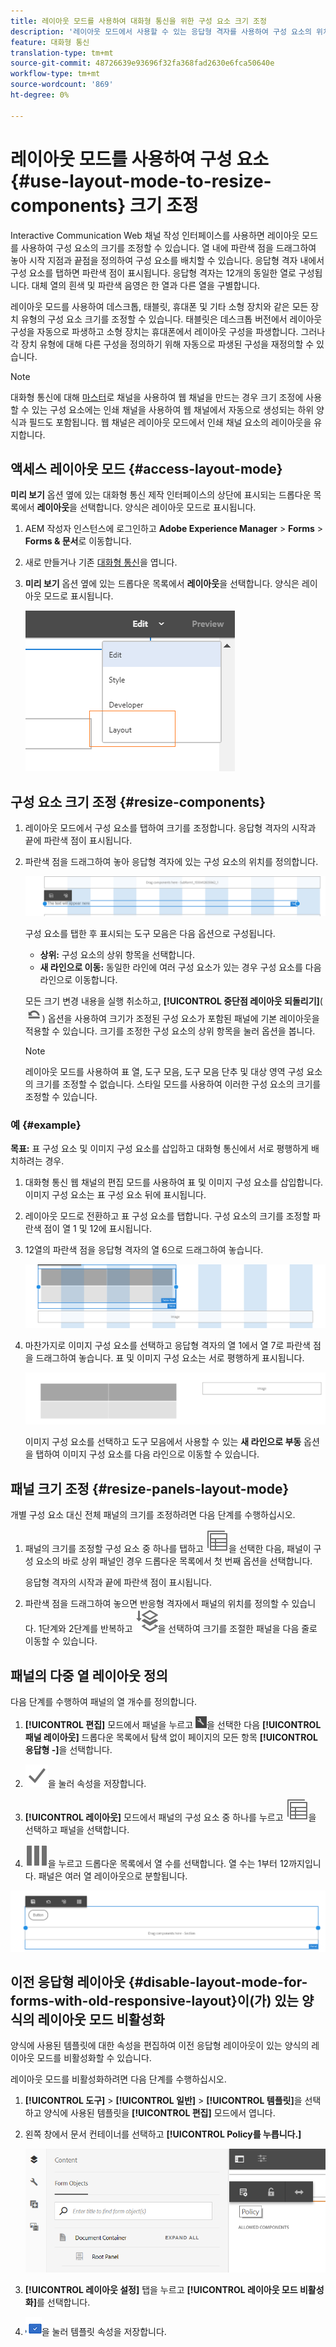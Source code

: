 ```yaml
---
title: 레이아웃 모드를 사용하여 대화형 통신을 위한 구성 요소 크기 조정
description: '레이아웃 모드에서 사용할 수 있는 응답형 격자를 사용하여 구성 요소의 위치를 정의합니다. '
feature: 대화형 통신
translation-type: tm+mt
source-git-commit: 48726639e93696f32fa368fad2630e6fca50640e
workflow-type: tm+mt
source-wordcount: '869'
ht-degree: 0%

---
```



# 레이아웃 모드를 사용하여 구성 요소 {#use-layout-mode-to-resize-components} 크기 조정

Interactive Communication Web 채널 작성 인터페이스를 사용하면 레이아웃 모드를 사용하여 구성 요소의 크기를 조정할 수 있습니다. 열 내에 파란색 점을 드래그하여 놓아 시작 지점과 끝점을 정의하여 구성 요소를 배치할 수 있습니다. 응답형 격자 내에서 구성 요소를 탭하면 파란색 점이 표시됩니다. 응답형 격자는 12개의 동일한 열로 구성됩니다. 대체 열의 흰색 및 파란색 음영은 한 열과 다른 열을 구별합니다.

레이아웃 모드를 사용하여 데스크톱, 태블릿, 휴대폰 및 기타 소형 장치와 같은 모든 장치 유형의 구성 요소 크기를 조정할 수 있습니다. 태블릿은 데스크톱 버전에서 레이아웃 구성을 자동으로 파생하고 소형 장치는 휴대폰에서 레이아웃 구성을 파생합니다. 그러나 각 장치 유형에 대해 다른 구성을 정의하기 위해 자동으로 파생된 구성을 재정의할 수 있습니다.

>[!NOTE]
>
>대화형 통신에 대해 [마스터](../../forms/using/create-interactive-communication.md)로 채널을 사용하여 웹 채널을 만드는 경우 크기 조정에 사용할 수 있는 구성 요소에는 인쇄 채널을 사용하여 웹 채널에서 자동으로 생성되는 하위 양식과 필드도 포함됩니다. 웹 채널은 레이아웃 모드에서 인쇄 채널 요소의 레이아웃을 유지합니다.

## 액세스 레이아웃 모드 {#access-layout-mode}

**미리 보기** 옵션 옆에 있는 대화형 통신 제작 인터페이스의 상단에 표시되는 드롭다운 목록에서 **레이아웃**&#x200B;을 선택합니다. 양식은 레이아웃 모드로 표시됩니다.

1. AEM 작성자 인스턴스에 로그인하고 **Adobe Experience Manager** > **Forms** > **Forms &amp; 문서**&#x200B;로 이동합니다.
1. 새로 만들거나 기존 [대화형 통신](../../forms/using/create-interactive-communication.md)을 엽니다.
1. **미리 보기** 옵션 옆에 있는 드롭다운 목록에서 **레이아웃**&#x200B;을 선택합니다. 양식은 레이아웃 모드로 표시됩니다.

   ![인터랙티브 커뮤니케이션을 위한 레이아웃 모드](assets/layout_mode_ic_new.png)

## 구성 요소 크기 조정 {#resize-components}

1. 레이아웃 모드에서 구성 요소를 탭하여 크기를 조정합니다. 응답형 격자의 시작과 끝에 파란색 점이 표시됩니다.
1. 파란색 점을 드래그하여 놓아 응답형 격자에 있는 구성 요소의 위치를 정의합니다.

   ![레이아웃 모드를 사용한 크기 조정](assets/layout_mode_resize_new_updated.png)

   구성 요소를 탭한 후 표시되는 도구 모음은 다음 옵션으로 구성됩니다.

   * **상위:** 구성 요소의 상위 항목을 선택합니다.
   * **새 라인으로 이동:** 동일한 라인에 여러 구성 요소가 있는 경우 구성 요소를 다음 라인으로 이동합니다.

   모든 크기 변경 내용을 실행 취소하고, **[!UICONTROL 중단점 레이아웃 되돌리기]**( ![중단점 되돌리기](assets/reverttopreviouslypublishedversion.png)) 옵션을 사용하여 크기가 조정된 구성 요소가 포함된 패널에 기본 레이아웃을 적용할 수 있습니다. 크기를 조정한 구성 요소의 상위 항목을 눌러 옵션을 봅니다.

   >[!NOTE]
   >
   >레이아웃 모드를 사용하여 표 열, 도구 모음, 도구 모음 단추 및 대상 영역 구성 요소의 크기를 조정할 수 없습니다. 스타일 모드를 사용하여 이러한 구성 요소의 크기를 조정할 수 있습니다.

### 예 {#example}

**목표:** 표 구성 요소 및 이미지 구성 요소를 삽입하고 대화형 통신에서 서로 평행하게 배치하려는 경우.

1. 대화형 통신 웹 채널의 편집 모드를 사용하여 표 및 이미지 구성 요소를 삽입합니다. 이미지 구성 요소는 표 구성 요소 뒤에 표시됩니다.
1. 레이아웃 모드로 전환하고 표 구성 요소를 탭합니다. 구성 요소의 크기를 조정할 파란색 점이 열 1 및 12에 표시됩니다.
1. 12열의 파란색 점을 응답형 격자의 열 6으로 드래그하여 놓습니다.

   ![표의 끝점 정의](assets/layout_mode_end_point_table_new.png)

1. 마찬가지로 이미지 구성 요소를 선택하고 응답형 격자의 열 1에서 열 7로 파란색 점을 드래그하여 놓습니다. 표 및 이미지 구성 요소는 서로 평행하게 표시됩니다.

   ![레이아웃 모드에서 나란히 표 및 이미지](assets/table_image_parallel_new.png)

   이미지 구성 요소를 선택하고 도구 모음에서 사용할 수 있는 **새 라인으로 부동** 옵션을 탭하여 이미지 구성 요소를 다음 라인으로 이동할 수 있습니다.

## 패널 크기 조정 {#resize-panels-layout-mode}

개별 구성 요소 대신 전체 패널의 크기를 조정하려면 다음 단계를 수행하십시오.

1. 패널의 크기를 조정할 구성 요소 중 하나를 탭하고 ![상위 선택](assets/select_parent_icon.svg)을 선택한 다음, 패널이 구성 요소의 바로 상위 패널인 경우 드롭다운 목록에서 첫 번째 옵션을 선택합니다.

   응답형 격자의 시작과 끝에 파란색 점이 표시됩니다.

1. 파란색 점을 드래그하여 놓으면 반응형 격자에서 패널의 위치를 정의할 수 있습니다.
1단계와 2단계를 반복하고 ![부모 선택](assets/float_to_new_line_icon.svg)을 선택하여 크기를 조절한 패널을 다음 줄로 이동할 수 있습니다.

## 패널의 다중 열 레이아웃 정의

다음 단계를 수행하여 패널의 열 개수를 정의합니다.

1. **[!UICONTROL 편집]** 모드에서 패널을 누르고 ![구성](assets/configure_icon.png)을 선택한 다음 **[!UICONTROL 패널 레이아웃]** 드롭다운 목록에서 탐색 없이 페이지의 모든 항목 **[!UICONTROL 응답형 -]**&#x200B;을 선택합니다.

1. ![저장](assets/save_icon.svg)을 눌러 속성을 저장합니다.

1. **[!UICONTROL 레이아웃]** 모드에서 패널의 구성 요소 중 하나를 누르고 ![부모 선택](assets/select_parent_icon.svg)을 선택하고 패널을 선택합니다.

1. ![다중 열](assets/multi-column.svg)을 누르고 드롭다운 목록에서 열 수를 선택합니다. 열 수는 1부터 12까지입니다. 패널은 여러 열 레이아웃으로 분할됩니다.

![레이아웃 모드의 다중 열](assets/multi-column-layout.png)

## 이전 응답형 레이아웃 {#disable-layout-mode-for-forms-with-old-responsive-layout}이(가) 있는 양식의 레이아웃 모드 비활성화

양식에 사용된 템플릿에 대한 속성을 편집하여 이전 응답형 레이아웃이 있는 양식의 레이아웃 모드를 비활성화할 수 있습니다.

레이아웃 모드를 비활성화하려면 다음 단계를 수행하십시오.

1. **[!UICONTROL 도구]** > **[!UICONTROL 일반]** > **[!UICONTROL 템플릿]**&#x200B;을 선택하고 양식에 사용된 템플릿을 **[!UICONTROL 편집]** 모드에서 엽니다.
1. 왼쪽 창에서 문서 컨테이너를 선택하고 **[!UICONTROL Policy를 누릅니다.]**

   ![레이아웃 모드 비활성화](assets/policy_disable_layout_mode.png)

1. **[!UICONTROL 레이아웃 설정]** 탭을 누르고 **[!UICONTROL 레이아웃 모드 비활성화]**&#x200B;를 선택합니다.
1. ![변경 내용 저장](assets/save_icon.png)을 눌러 템플릿 속성을 저장합니다.

